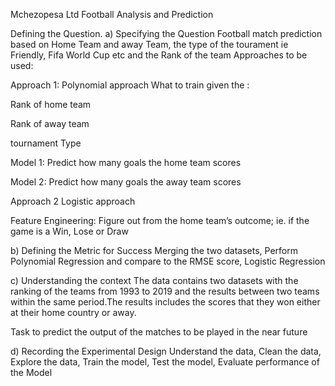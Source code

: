 Mchezopesa Ltd Football Analysis and Prediction

Defining the Question.
a) Specifying the Question Football match prediction based on Home Team and away Team, the type of the tourament ie Friendly, Fifa World Cup etc and the Rank of the team Approaches to be used:

Approach 1: Polynomial approach What to train given the :

Rank of home team

Rank of away team

tournament Type

Model 1: Predict how many goals the home team scores

Model 2: Predict how many goals the away team scores

Approach 2 Logistic approach

Feature Engineering:
Figure out from the home team’s outcome; ie. if the game is a Win, Lose or Draw

b) Defining the Metric for Success Merging the two datasets, Perform Polynomial Regression and compare to the RMSE score, Logistic Regression

c) Understanding the context
The data contains two datasets with the ranking of the teams from 1993 to 2019 and the results between two teams within the same period.The results includes the scores that they won either at their home country or away.

Task to predict the output of the matches to be played in the near future

d) Recording the Experimental Design
Understand the data, Clean the data, Explore the data, Train the model, Test the model, Evaluate performance of the Model
